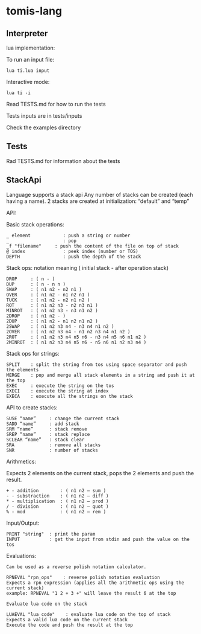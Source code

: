 # tomis-lang


## Interpreter

lua implementation:

To run an input file:

    lua ti.lua input

Interactive mode:

    lua ti -i


Read TESTS.md for how to run the tests

Tests inputs are in tests/inputs

Check the examples directory

## Tests

Rad TESTS.md for information about the tests

## StackApi

Language supports a stack api
Any number of stacks can be created (each having a name).
2 stacks are created at initialization: “default” and “temp”

API:

Basic stack operations:

    _ element            : push a string or number
    _                    : pop
    _f "filename"     : push the content of the file on top of stack
    @ index              : peek index (number or TOS)
    DEPTH                : push the depth of the stack

Stack ops:
notation meaning ( initial stack - after operation stack)

    DROP     : ( n - )
    DUP      : ( n - n n )
    SWAP     : ( n1 n2 - n2 n1 )
    OVER     : ( n1 n2 - n1 n2 n1 )
    TUCK     : ( n1 n2 - n2 n1 n2 )
    ROT      : ( n1 n2 n3 - n2 n3 n1 )
    MINROT   : ( n1 n2 n3 - n3 n1 n2 )
    2DROP    : ( n1 n2 - )
    2DUP     : ( n1 n2 - n1 n2 n1 n2 )
    2SWAP    : ( n1 n2 n3 n4 - n3 n4 n1 n2 )
    2OVER    : ( n1 n2 n3 n4 - n1 n2 n3 n4 n1 n2 )
    2ROT     : ( n1 n2 n3 n4 n5 n6 - n3 n4 n5 n6 n1 n2 )
    2MINROT  : ( n1 n2 n3 n4 n5 n6 - n5 n6 n1 n2 n3 n4 )

Stack ops for strings:

    SPLIT    : split the string from tos using space separator and push the elements
    MERGE    : pop and merge all stack elements in a string and push it at the top
    EXEC     : execute the string on the tos
    EXECI    : execute the string at index
    EXECA    : execute all the strings on the stack

API to create stacks:

    SUSE “name”     : change the current stack
    SADD “name”     : add stack
    SRM “name”      : stack remove
    SREP “name”     : stack replace
    SCLEAR “name”   : stack clear
    SRA             : remove all stacks
    SNR             : number of stacks

Arithmetics:

Expects 2 elements on the current stack, pops the 2 elements and push the result.

    + - addition        : ( n1 n2 — sum )
    - - substraction    : ( n1 n2 — diff )
    * - multiplication  : ( n1 n2 — prod )
    / - division        : ( n1 n2 — quot )
    % - mod             : ( n1 n2 — rem )

Input/Output:

    PRINT "string"  : print the param
    INPUT           : get the input from stdin and push the value on the tos

Evaluations:

    Can be used as a reverse polish notation calculator.

    RPNEVAL "rpn_ops"    : reverse polish notation evaluation
    Expects a rpn expression (applies all the arithmetic ops using the current stack)
    example: RPNEVAL "1 2 + 3 +" will leave the result 6 at the top

    Evaluate lua code on the stack

    LUAEVAL "lua code"    : evaluate lua code on the top of stack
    Expects a valid lua code on the current stack
    Execute the code and push the result at the top